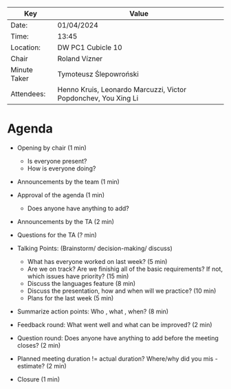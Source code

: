 | Key          | Value                                                                              |
|--------------|------------------------------------------------------------------------------------|
| Date:        | 01/04/2024                                                                         |
| Time:        | 13:45                                                                              |
| Location:    | DW PC1 Cubicle 10                                                                  |
| Chair        | Roland Vízner                                                                      |
| Minute Taker | Tymoteusz Ślepowroński                                                             |
| Attendees:   | Henno Kruis, Leonardo Marcuzzi, Victor Popdonchev, You Xing Li                     |

# Agenda
- Opening by chair (1 min)
    - Is everyone present?
    - How is everyone doing?
- Announcements by the team (1 min)

- Approval of the agenda (1 min)
    - Does anyone have anything to add?
- Announcements by the TA (2 min)

- Questions for the TA (? min)


- Talking Points: (Brainstorm/ decision-making/ discuss)
    - What has everyone worked on last week? (5 min)
    - Are we on track? Are we finishig all of the basic requirements? If not, which issues have priority? (15 min)
    - Discuss the languages feature (8 min)
    - Discuss the presentation, how and when will we practice? (10 min)
    - Plans for the last week  (5 min)

- Summarize action points: Who , what , when? (8 min)
- Feedback round: What went well and what can be improved? (2 min)


- Question round: Does anyone have anything to add before the meeting closes? (2 min)
- Planned meeting duration != actual duration? Where/why did you mis -estimate? (2 min)
- Closure (1 min)
